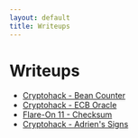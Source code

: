 ```yaml
---
layout: default
title: Writeups
---
```

# Writeups
- [Cryptohack - Bean Counter](/blog/bean-counter)
- [Cryptohack - ECB Oracle](/blog/ecb-oracle)
- [Flare-On 11 - Checksum](/blog/checksum)
- [Cryptohack - Adrien's Signs](/blog/adrien)

